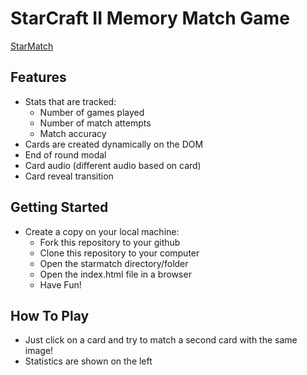 # StarCraft II Memory Match Game
[StarMatch](http://starmatch.kevinihm.com "StarMatch")

## Features

- Stats that are tracked:
  - Number of games played
  - Number of match attempts
  - Match accuracy
- Cards are created dynamically on the DOM
- End of round modal
- Card audio (different audio based on card) 
- Card reveal transition

## Getting Started

- Create a copy on your local machine:
  - Fork this repository to your github
  - Clone this repository to your computer
  - Open the starmatch directory/folder
  - Open the index.html file in a browser
  - Have Fun!

## How To Play
- Just click on a card and try to match a second card with the same image!
- Statistics are shown on the left
